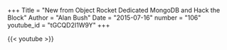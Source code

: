 +++
Title = "New from Object Rocket Dedicated MongoDB and Hack the Block"
Author = "Alan Bush"
Date = "2015-07-16"
number = "106"
youtube_id = "tGCQD2I1W9Y"
+++

{{< youtube >}}
